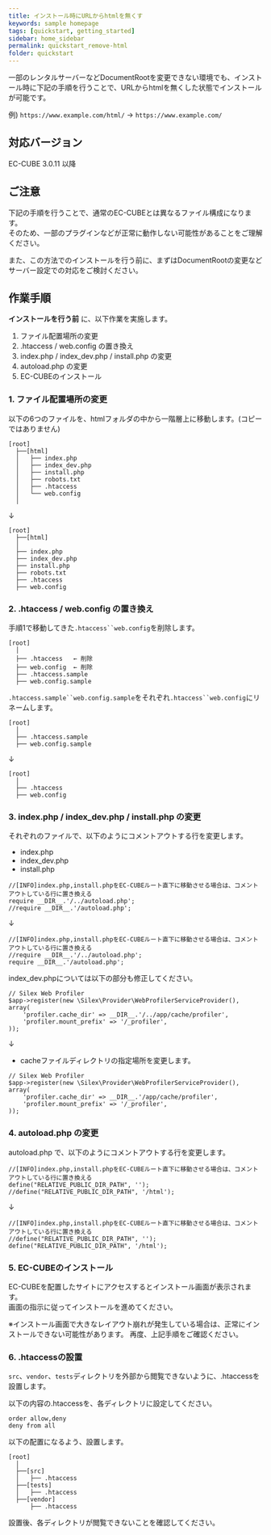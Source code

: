 ```yaml
---
title: インストール時にURLからhtmlを無くす
keywords: sample homepage
tags: [quickstart, getting_started]
sidebar: home_sidebar
permalink: quickstart_remove-html
folder: quickstart
---
```


一部のレンタルサーバーなどDocumentRootを変更できない環境でも、インストール時に下記の手順を行うことで、URLからhtmlを無くした状態でインストールが可能です。  
  
例) `https://www.example.com/html/` → `https://www.example.com/`  

## 対応バージョン
EC-CUBE 3.0.11 以降  

## ご注意
下記の手順を行うことで、通常のEC-CUBEとは異なるファイル構成になります。  
そのため、一部のプラグインなどが正常に動作しない可能性があることをご理解ください。  
  
また、この方法でのインストールを行う前に、まずはDocumentRootの変更などサーバー設定での対応をご検討ください。  

## 作業手順
__インストールを行う前__ に、以下作業を実施します。  
1. ファイル配置場所の変更  
2. .htaccess / web.config の置き換え  
3. index.php / index_dev.php / install.php の変更  
4. autoload.php の変更  
5. EC-CUBEのインストール  

### 1. ファイル配置場所の変更
以下の6つのファイルを、htmlフォルダの中から一階層上に移動します。(コピーではありません)  

```
[root]
  ├──[html]
  │   ├── index.php
  │   ├── index_dev.php
  │   ├── install.php
  │   ├── robots.txt
  │   ├── .htaccess
  │   └── web.config
  │
```

↓  

```
[root]
  ├──[html]
  │
  ├── index.php
  ├── index_dev.php
  ├── install.php
  ├── robots.txt
  ├── .htaccess
  ├── web.config
```

### 2. .htaccess / web.config の置き換え
手順1で移動してきた`.htaccess``web.config`を削除します。  

```
[root]
  │
  ├── .htaccess   ← 削除
  ├── web.config  ← 削除
  ├── .htaccess.sample
  ├── web.config.sample
```

`.htaccess.sample``web.config.sample`をそれぞれ`.htaccess``web.config`にリネームします。  

```
[root]
  │
  ├── .htaccess.sample
  ├── web.config.sample
```

↓  

```
[root]
  │
  ├── .htaccess
  ├── web.config
```

### 3. index.php / index_dev.php / install.php の変更
それぞれのファイルで、以下のようにコメントアウトする行を変更します。  

- index.php
- index_dev.php
- install.php

```
//[INFO]index.php,install.phpをEC-CUBEルート直下に移動させる場合は、コメントアウトしている行に置き換える
require __DIR__.'/../autoload.php';
//require __DIR__.'/autoload.php';
```

↓  

```
//[INFO]index.php,install.phpをEC-CUBEルート直下に移動させる場合は、コメントアウトしている行に置き換える
//require __DIR__.'/../autoload.php';
require __DIR__.'/autoload.php';
```

index_dev.phpについては以下の部分も修正してください。
```
// Silex Web Profiler
$app->register(new \Silex\Provider\WebProfilerServiceProvider(), array(
    'profiler.cache_dir' => __DIR__.'/../app/cache/profiler',
    'profiler.mount_prefix' => '/_profiler',
));
```

↓  

- cacheファイルディレクトリの指定場所を変更します。
```
// Silex Web Profiler
$app->register(new \Silex\Provider\WebProfilerServiceProvider(), array(
    'profiler.cache_dir' => __DIR__.'/app/cache/profiler',
    'profiler.mount_prefix' => '/_profiler',
));
```




### 4. autoload.php の変更
autoload.php で、以下のようにコメントアウトする行を変更します。  

```
//[INFO]index.php,install.phpをEC-CUBEルート直下に移動させる場合は、コメントアウトしている行に置き換える
define("RELATIVE_PUBLIC_DIR_PATH", '');
//define("RELATIVE_PUBLIC_DIR_PATH", '/html');
```

↓  

```
//[INFO]index.php,install.phpをEC-CUBEルート直下に移動させる場合は、コメントアウトしている行に置き換える
//define("RELATIVE_PUBLIC_DIR_PATH", '');
define("RELATIVE_PUBLIC_DIR_PATH", '/html');
```

### 5. EC-CUBEのインストール
EC-CUBEを配置したサイトにアクセスするとインストール画面が表示されます。  
画面の指示に従ってインストールを進めてください。  
  
※インストール画面で大きなレイアウト崩れが発生している場合は、正常にインストールできない可能性があります。 再度、上記手順をご確認ください。  

### 6. .htaccessの設置
`src`、`vendor`、`tests`ディレクトリを外部から閲覧できないように、.htaccessを設置します。

以下の内容の.htaccessを、各ディレクトリに設定してください。

```
order allow,deny
deny from all
```

以下の配置になるよう、設置します。

```
[root]
  │
  ├──[src]
  │   ├── .htaccess
  ├──[tests]
  │   ├── .htaccess
  ├──[vendor]
      ├── .htaccess
```
設置後、各ディレクトリが閲覧できないことを確認してください。
